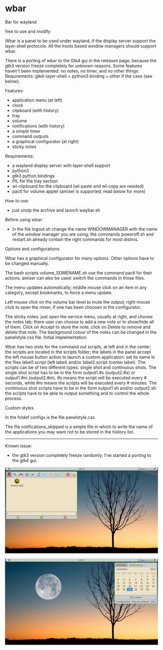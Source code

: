 # wbar
Bar for wayland

free to use and modify

Wbar is a panel to be used under wayland, if the display server support 
the layer-shell protocols. All the lroots based window managers should 
support wbar.

There is a porting of wbar to the Gtk4 gui in the releases page, because the gtk3 version freeze completely for unknown reasons. Some features haven't been implemented: no notes, no timer, and no other things. Requirements: gtk4-layer-shell + python3 binding + other if the case (see below).

Features:
- application menu (at left)
- clock
- clipboard (with history)
- tray
- volume
- notifications (with history)
- a simple timer
- command outputs
- a graphical configurator (at right)
- sticky notes

Requirements:
- a wayland display server with layer-shell support
- python3
- gtk3 python bindings
- PIL for the tray section
- wl-clipboard for the clipboard (wl-paste and wl-copy are needed)
- pactl for volume applet (amixer is supported; read below for more)

How to use:
- just unzip the archive and launch waybar.sh

Before using wbar:
- in the file logout.sh change the name WINDOWMANAGER with the name of the 
window manager you are using; the commands poweroff.sh and restart.sh already 
contain the right commands for most distros.

Options and configurations

Wbar has a graphical configurator for many options. Other options have 
to be changed manually.

The bash scripts volume_SOMENAME.sh use the command pactl for their 
actions. amixer can also be used: switch the commands in those files.

The menu updates automatically; middle mouse click on an item in any 
category, except bookmarks, to force a menu update.

Left mouse click on the volume bar level to mute the output;
right mouse click to open the mixer, if one has been choosen in the 
configurator.

The sticky notes: just open the service menu, usually at right, and choose
the notes tab; there user can choose to add a new note or to show/hide 
all of them. Click on Accept to store the note, click on Delete to 
remove and delete that note. The background colour of the notes can be changed 
in the panelstyle.css file. Initial implementation.

Wbar has two slots for the command out scripts, at left and in the center;
the scripts are located in the scripts folder; the labels in the panel accept the left 
mouse button action to launch a custom application: set its name in the 
files label1.script (left label) and/or label2.script (center label).
The scripts can be of two different types: single shot and continuous shots.
The single shot script has to be in the form output1.#s (output2.#s) or 
output1.#m (output2.#m). #s means the script will be executed every # seconds,
while #m means the scripts will be executed every # minutes.
The continuous shot scripts have to be in the form output1.sh and/or output2.sh:
the scripts have to be able to output something and to control the whole process.

Custom styles

In the foldef configs is the file panelstyle.css.

The file notifications_skipped is a simple file in which to write the 
name of the applications you may want not to be stored in the history list.

------------------------------

Known issue:
- the gtk3 version completely freeze randomly; I've started a porting to the gtk4 gui.

![My image](https://github.com/frank038/wbar/blob/main/wbar_01.jpg)

![My image](https://github.com/frank038/wbar/blob/main/wbar_02.jpg)

